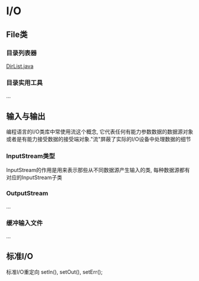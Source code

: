 # I/O
## File类
### 目录列表器
[DirList.java](./DirList.java)  

### 目录实用工具
...

## 输入与输出
编程语言的I/O类库中常使用流这个概念, 它代表任何有能力参数数据的数据源对象或者是有能力接受数据的接受端对象."流"屏蔽了实际的I/O设备中处理数据的细节  

### InputStream类型
InputStream的作用是用来表示那些从不同数据源产生输入的类, 每种数据源都有对应的InputStream子类

### OutputStream
...

### 缓冲输入文件
...

## 标准I/O
标准I/O重定向
setIn(), setOut(), setErr();

